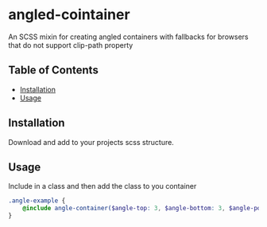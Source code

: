 # angled-cointainer
An SCSS mixin for creating angled containers with fallbacks for browsers that do not support clip-path property

## Table of Contents

- [Installation](#installation)
- [Usage](#usage)

## Installation
Download and add to your projects scss structure.

## Usage
Include in a class and then add the class to you container

```scss
.angle-example {
	@include angle-container($angle-top: 3, $angle-bottom: 3, $angle-position-y: 'both', $angle-position-x: 'right', $angle-position-bottom-x: 'left');
}
```

